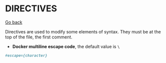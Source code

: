 # DIRECTIVES

[Go back](..#most-used-instructions)

Directives are used to modify some elements of syntax. They must be at the top of the file, the first comment.

* **Docker multiline escape code**, the default value is `\ `

```dockerfile
#escape={character}
```